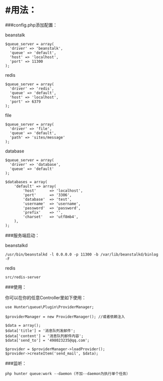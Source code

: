 #用法：
======================

###config.php添加配置：

beanstalk

```
$queue_server = array(
  'driver' => 'beanstalk',
  'queue' => 'default',
  'host' => 'localhost',
  'port' => 11300
);

```

redis

```
$queue_server = array(
  'driver' => 'redis',
  'queue' => 'default',
  'host' => 'localhost',
  'port' => 6379
);

```

file

```
$queue_server = array(
  'driver' => 'file',
  'queue' => 'default',
  'path' => 'sites/message'
);

```

database

```
$queue_server = array(
  'driver' => 'database',
  'queue' => 'default'
);

$databases = array(
    'default' => array(
        'host'      => 'localhost',
        'port'      => '3306',
        'database'  => 'test',
        'username'  => 'username',
        'password'  => 'password',
        'prefix'    => '',
        'charset'   => 'utf8mb4',
    ),
);

```

###服务端启动：

beanstalkd

```
/usr/bin/beanstalkd -l 0.0.0.0 -p 11300 -b /var/lib/beanstalkd/binlog -F

```

redis

```
src/redis-server

```

###使用：

你可以在你的任意Controller里如下使用：

```
use Hunter\queue\Plugin\ProviderManager;

$providerManager = new ProviderManager(); //或者依赖注入

$data = array();
$data['title'] = '消息队列发邮件';
$data['content'] = '消息队列邮件内容';
$data['send_to'] = '498023235@qq.com';

$provider = $providerManager->loadProvider();
$provider->createItem('send_mail', $data);

```

###监听：

```
php hunter queue:work --daemon（不加--daemon为执行单个任务）

```
